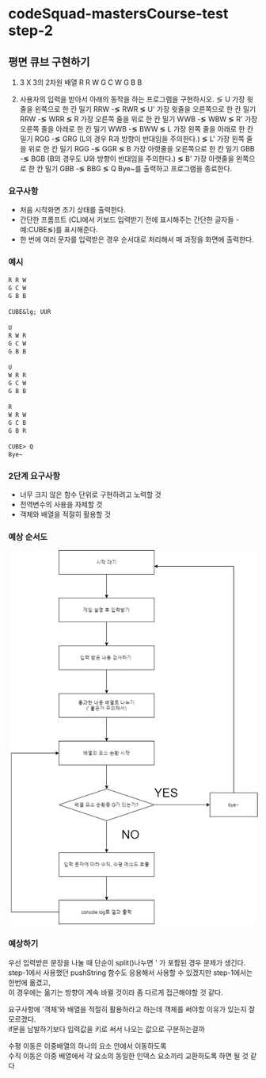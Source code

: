 # codeSquad-mastersCourse-test step-2

## 평면 큐브 구현하기

1. 3 X 3의 2차원 배열
   R R W
   G C W
   G B B

2. 사용자의 입력을 받아서 아래의 동작을 하는 프로그램을 구현하시오.
   &lg; U 가장 윗줄을 왼쪽으로 한 칸 밀기 RRW -&lg; RWR
   &lg; U' 가장 윗줄을 오른쪽으로 한 칸 밀기 RRW -&lg; WRR
   &lg; R 가장 오른쪽 줄을 위로 한 칸 밀기 WWB -&lg; WBW
   &lg; R' 가장 오른쪽 줄을 아래로 한 칸 밀기 WWB -&lg; BWW
   &lg; L 가장 왼쪽 줄을 아래로 한 칸 밀기 RGG -&lg; GRG (L의 경우 R과 방향이 반대임을 주의한다.)
   &lg; L' 가장 왼쪽 줄을 위로 한 칸 밀기 RGG -&lg; GGR
   &lg; B 가장 아랫줄을 오른쪽으로 한 칸 밀기 GBB -&lg; BGB (B의 경우도 U와 방향이 반대임을 주의한다.)
   &lg; B' 가장 아랫줄을 왼쪽으로 한 칸 밀기 GBB -&lg; BBG
   &lg; Q Bye~를 출력하고 프로그램을 종료한다.

### 요구사항

- 처음 시작화면 초기 상태를 출력한다.
- 간단한 프롬프트 (CLI에서 키보드 입력받기 전에 표시해주는 간단한 글자들 -예:CUBE&lg;)를 표시해준다.
- 한 번에 여러 문자를 입력받은 경우 순서대로 처리해서 매 과정을 화면에 출력한다.

### 예시

    R R W
    G C W
    G B B

    CUBE&lg; UUR

    U
    R W R
    G C W
    G B B

    U
    W R R
    G C W
    G B B

    R
    W R W
    G C B
    G B R

    CUBE> Q
    Bye~

### 2단계 요구사항

- 너무 크지 않은 함수 단위로 구현하려고 노력할 것
- 전역변수의 사용을 자제할 것
- 객체와 배열을 적절히 활용할 것

### 예상 순서도

![flowChart](./img/before_step-2.png)

### 예상하기

우선 입력받은 문장을 나눌 때 단순이 split()나누면 ' 가 포함된 경우 문제가 생긴다.   
step-1에서 사용했던 pushString 함수도 응용해서 사용할 수 있겠지만 step-1에서는 한번에 옮겼고,   
이 경우에는 옮기는 방향이 계속 바뀔 것이라 좀 다르게 접근해야할 것 같다.   

요구사항에 '객체'와 배열을 적절히 활용하라고 하는데 객체를 써야할 이유가 있는지 잘 모르겠다.   
if문을 남발하기보다 입력값을 키로 써서 나오는 값으로 구분하는걸까   

수평 이동은 이중배열의 하나의 요소 안에서 이동하도록   
수직 이동은 이중 배열에서 각 요소의 동일한 인덱스 요소끼리 교환하도록 하면 될 것 같다   
